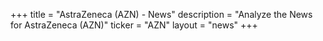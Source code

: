 +++
title = "AstraZeneca (AZN) - News"
description = "Analyze the News for AstraZeneca (AZN)"
ticker = "AZN"
layout = "news"
+++

